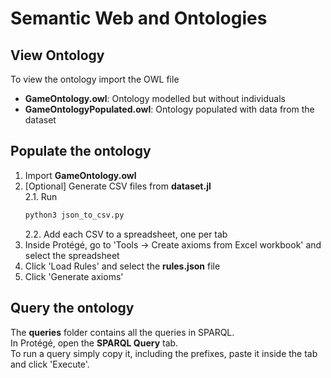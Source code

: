 # Semantic Web and Ontologies

## View Ontology

To view the ontology import the OWL file  
- **GameOntology.owl**: Ontology modelled but without individuals  
- **GameOntologyPopulated.owl**: Ontology populated with data from the dataset

## Populate the ontology
1. Import **GameOntology.owl**
2. [Optional] Generate CSV files from **dataset.jl**  
    2.1. Run
    ```bash
    python3 json_to_csv.py
    ```
    2.2. Add each CSV to a spreadsheet, one per tab  
3. Inside Protégé, go to 'Tools -> Create axioms from Excel workbook' and select the spreadsheet
4. Click 'Load Rules' and select the **rules.json** file
5. Click 'Generate axioms'

## Query the ontology
The **queries** folder contains all the queries in SPARQL.  
In Protégé, open the **SPARQL Query** tab.  
To run a query simply copy it, including the prefixes, paste it inside the tab and click 'Execute'.
